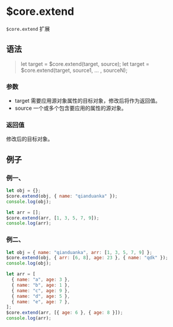# $core.extend

`$core.extend` 扩展

## 语法

> let target = $core.extend(target, source);
> let target = $core.extend(target, source1, ... , sourceN);

### 参数

- target 需要应用源对象属性的目标对象，修改后将作为返回值。
- source 一个或多个包含要应用的属性的源对象。

### 返回值

修改后的目标对象。

## 例子

### 例一、

```javascript
let obj = {};
$core.extend(obj, { name: "qianduanka" });
console.log(obj);

let arr = [];
$core.extend(arr, [1, 3, 5, 7, 9]);
console.log(arr);
```

### 例二、

```javascript
let obj = { name: "qianduanka", arr: [1, 3, 5, 7, 9] };
$core.extend(obj, { arr: [6, 8], age: 23 }, { name: "qdk" });
console.log(obj);

let arr = [
  { name: "a", age: 3 },
  { name: "b", age: 1 },
  { name: "c", age: 9 },
  { name: "d", age: 5 },
  { name: "e", age: 7 },
];
$core.extend(arr, [{ age: 6 }, { age: 8 }]);
console.log(arr);
```
